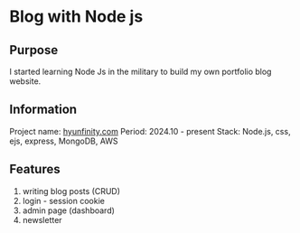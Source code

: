 # Blog with Node js

## Purpose
I started learning Node Js in the military to build my own portfolio blog website.

## Information
Project name: [hyunfinity.com](hyunfinity.com)
Period: 2024.10 - present
Stack: Node.js, css, ejs, express, MongoDB, AWS

## Features
1. writing blog posts (CRUD)
2. login - session cookie
3. admin page (dashboard)
5. newsletter

